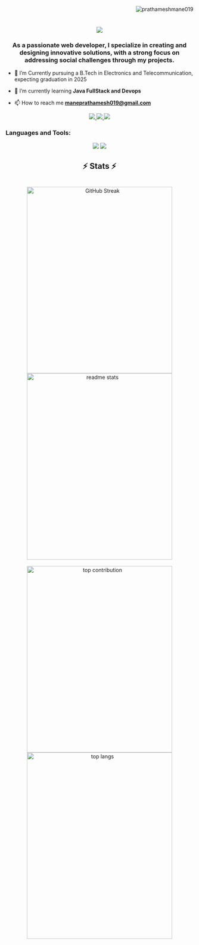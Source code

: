 <p align="right"> <img src="https://komarev.com/ghpvc/?username=prathameshmane019&label=Profile%20views&color=0e75b6&style=flat" alt="prathameshmane019" /> </p>

<h1 align="center">
    <img src="https://readme-typing-svg.herokuapp.com/?font=Righteous&size=35&center=true&vCenter=true&width=500&height=70&duration=4000&lines=Hi+There!+👋;+I'm+Prathamesh+Mane!;" />
</h1>
<h3 align="center">As a passionate web developer, I specialize in creating and designing innovative solutions, with a strong focus on addressing social challenges through my projects.</h3>


- 📖 I’m Currently pursuing a B.Tech in Electronics and Telecommunication, expecting graduation in 2025

- 🌱 I’m currently learning **Java FullStack and Devops**

- 📫 How to reach me **maneprathamesh019@gmail.com**

<div align="center"> 
  <a href="mailto:maneprathamesh019@gmail.com">
    <img src="https://img.shields.io/badge/Gmail-333333?style=for-the-badge&logo=gmail&logoColor=red" />
  </a>
  <a href="https://linkedin.com/in/prathamesh-mane-2308a5241/" target="_blank">
    <img src="https://img.shields.io/badge/LinkedIn-0077B5?style=for-the-badge&logo=linkedin&logoColor=white" target="_blank" />
  </a>
  <a href="https://twitter.com/prathamesh12633">
     <img src="https://img.shields.io/badge/Twitter-FF5722?style=for-the-badge&logo=todoist&logoColor=white" target="_blank" /> <!-- sqlite, safari, google-chrome are other good icon options -->
  </a>
</div>

<h3 align="left">Languages and Tools:</h3>
<div align="center">
    <img src="https://skillicons.dev/icons?i=react,nextjs,tailwind,bootstrap,html,css,vscode,github,angular,spring,git,arduino,docker,redux" />
    <img src="https://skillicons.dev/icons?i=nodejs,python,javascript,typescript,express,mongodb,redis,c,java,postgres,linux,matlab,nginx,postman" /><br>
</div><h2 align="center">⚡ Stats ⚡</h2>
<br>
<div align=center>
<img height=500 width=390 src="https://github-readme-streak-stats.herokuapp.com?user=prathameshmane019&theme=react&border_radius=10" alt="GitHub Streak" />
<img width=390 height=500 src="https://github-readme-stats.vercel.app/api?username=prathameshmane019&count_private=true&show_icons=true&theme=react&rank_icon=github&border_radius=10" alt="readme stats" />
  <br/>
  <br/>
<img width=390 height=500 href="https://github-contributor-stats.vercel.app/api?username=prathameshmane019&limit=5&theme=react&combine_all_yearly_contributions=true" alt="top contribution">
<img width=390 height=500 align="center" src="https://github-readme-stats.vercel.app/api/top-langs/?username=prathameshmane019&hide=HTML&langs_count=8&layout=compact&theme=react&border_radius=10&size_weight=0.5&count_weight=0.5&exclude_repo=github-readme-stats" alt="top langs" />
</div>

